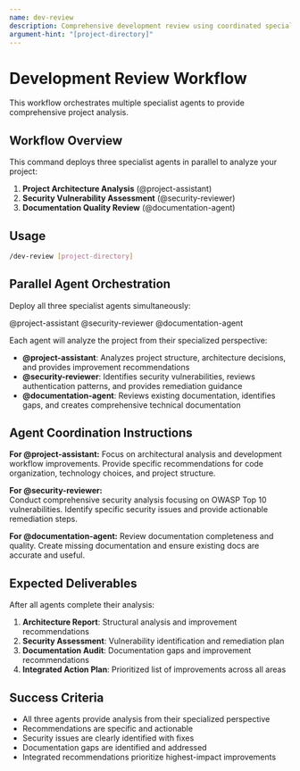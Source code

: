 ```yaml
---
name: dev-review
description: Comprehensive development review using coordinated specialist agents
argument-hint: "[project-directory]"
---
```


# Development Review Workflow

This workflow orchestrates multiple specialist agents to provide comprehensive project analysis.

## Workflow Overview

This command deploys three specialist agents in parallel to analyze your project:

1. **Project Architecture Analysis** (@project-assistant)
2. **Security Vulnerability Assessment** (@security-reviewer)  
3. **Documentation Quality Review** (@documentation-agent)

## Usage

```bash
/dev-review [project-directory]
```

## Parallel Agent Orchestration

Deploy all three specialist agents simultaneously:

@project-assistant @security-reviewer @documentation-agent

Each agent will analyze the project from their specialized perspective:

- **@project-assistant**: Analyzes project structure, architecture decisions, and provides improvement recommendations
- **@security-reviewer**: Identifies security vulnerabilities, reviews authentication patterns, and provides remediation guidance
- **@documentation-agent**: Reviews existing documentation, identifies gaps, and creates comprehensive technical documentation

## Agent Coordination Instructions

**For @project-assistant:**
Focus on architectural analysis and development workflow improvements. Provide specific recommendations for code organization, technology choices, and project structure.

**For @security-reviewer:**  
Conduct comprehensive security analysis focusing on OWASP Top 10 vulnerabilities. Identify specific security issues and provide actionable remediation steps.

**For @documentation-agent:**
Review documentation completeness and quality. Create missing documentation and ensure existing docs are accurate and useful.

## Expected Deliverables

After all agents complete their analysis:

1. **Architecture Report**: Structural analysis and improvement recommendations
2. **Security Assessment**: Vulnerability identification and remediation plan
3. **Documentation Audit**: Documentation gaps and improvement recommendations
4. **Integrated Action Plan**: Prioritized list of improvements across all areas

## Success Criteria

- All three agents provide analysis from their specialized perspective
- Recommendations are specific and actionable
- Security issues are clearly identified with fixes
- Documentation gaps are identified and addressed
- Integrated recommendations prioritize highest-impact improvements